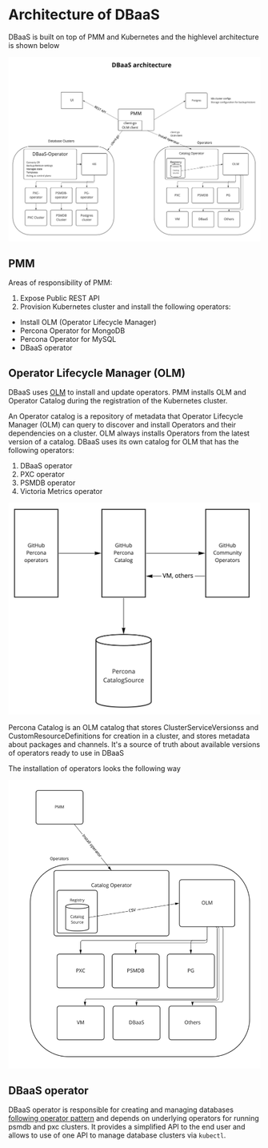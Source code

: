 # Architecture of DBaaS

DBaaS is built on top of PMM and Kubernetes and the highlevel architecture is shown below

![!](../_images/dbaas_arch.jpg)

## PMM

Areas of responsibility of PMM:

1. Expose Public REST API
2. Provision Kubernetes cluster and install the following operators:
 * Install OLM (Operator Lifecycle Manager)
 * Percona Operator for MongoDB
 * Percona Operator for MySQL
 * DBaaS operator

## Operator Lifecycle Manager (OLM)

DBaaS uses [OLM](https://olm.operatorframework.io/docs/) to install and update operators. PMM installs OLM and Operator Catalog during the registration of the Kubernetes cluster.

An Operator catalog is a repository of metadata that Operator Lifecycle Manager (OLM) can query to discover and install Operators and their dependencies on a cluster. OLM always installs Operators from the latest version of a catalog. DBaaS uses its own catalog for OLM that has the following operators:

1. DBaaS operator
2. PXC operator
3. PSMDB operator
4. Victoria Metrics operator

![!](../_images/dbaas_catalog.jpg)

Percona Catalog is an OLM catalog that stores ClusterServiceVersionss and CustomResourceDefinitions for creation in a cluster, and stores metadata about packages and channels. It's a source of truth about available versions of operators ready to use in DBaaS

The installation of operators looks the following way

![!](../_images/olm_install.jpg)

## DBaaS operator

DBaaS operator is responsible for creating and managing databases [following operator pattern](https://kubernetes.io/docs/concepts/extend-kubernetes/operator/) and depends on underlying operators for running psmdb and pxc clusters. It provides a simplified API to the end user and allows to use of one API to manage database clusters via `kubectl`.


